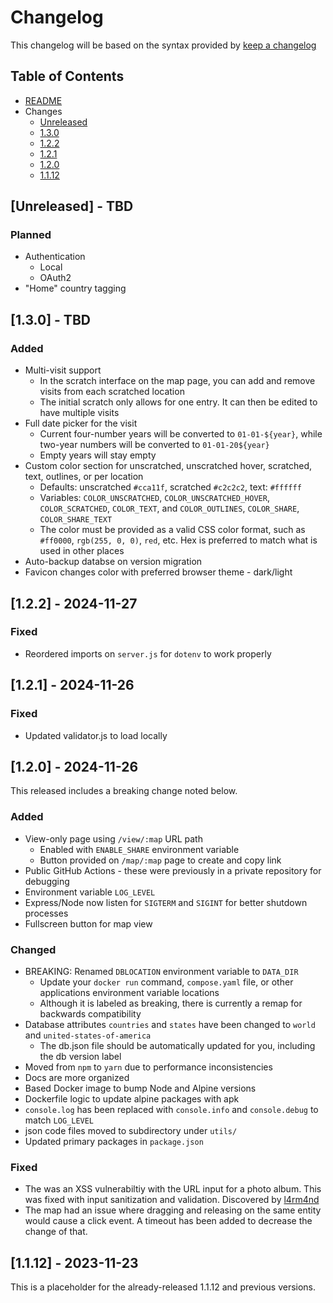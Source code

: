 # Changelog

This changelog will be based on the syntax provided by [keep a changelog](https://keepachangelog.com/)

## Table of Contents
  - [README](../README.md)
  - Changes
    - [Unreleased](#unreleased---tbd)
    - [1.3.0](#130---tbd)
    - [1.2.2](#122---2024-11-27)
    - [1.2.1](#121---2024-11-26)
    - [1.2.0](#120---2024-11-26)
    - [1.1.12](#1112---2023-11-23)

## [Unreleased] - TBD

### Planned
- Authentication
  - Local
  - OAuth2
- "Home" country tagging

## [1.3.0] - TBD

### Added
- Multi-visit support
  - In the scratch interface on the map page, you can add and remove visits from each scratched location
  - The initial scratch only allows for one entry. It can then be edited to have multiple visits
- Full date picker for the visit
  - Current four-number years will be converted to `01-01-${year}`, while two-year numbers will be converted to `01-01-20${year}`
  - Empty years will stay empty
- Custom color section for unscratched, unscratched hover, scratched, text, outlines, or per location
  - Defaults: unscratched `#cca11f`, scratched `#c2c2c2`, text: `#ffffff`
  - Variables: `COLOR_UNSCRATCHED`, `COLOR_UNSCRATCHED_HOVER`, `COLOR_SCRATCHED`, `COLOR_TEXT`, and `COLOR_OUTLINES`, `COLOR_SHARE`, `COLOR_SHARE_TEXT`
  - The color must be provided as a valid CSS color format, such as `#ff0000`, `rgb(255, 0, 0)`, `red`, etc. Hex is preferred to match what is used in other places
- Auto-backup databse on version migration
- Favicon changes color with preferred browser theme - dark/light

## [1.2.2] - 2024-11-27

### Fixed
- Reordered imports on `server.js` for `dotenv` to work properly

## [1.2.1] - 2024-11-26

### Fixed
- Updated validator.js to load locally

## [1.2.0] - 2024-11-26

This released includes a breaking change noted below.

### Added
- View-only page using `/view/:map` URL path
  - Enabled with `ENABLE_SHARE` environment variable
  - Button provided on `/map/:map` page to create and copy link
- Public GitHub Actions - these were previously in a private repository for debugging
- Environment variable `LOG_LEVEL`
- Express/Node now listen for `SIGTERM` and `SIGINT` for better shutdown processes
- Fullscreen button for map view

### Changed
- BREAKING: Renamed `DBLOCATION` environment variable to `DATA_DIR`
  - Update your `docker run` command, `compose.yaml` file, or other applications environment variable locations
  - Although it is labeled as breaking, there is currently a remap for backwards compatibility
- Database attributes `countries` and `states` have been changed to `world` and `united-states-of-america`
  - The db.json file should be automatically updated for you, including the db version label
- Moved from `npm` to `yarn` due to performance inconsistencies
- Docs are more organized
- Based Docker image to bump Node and Alpine versions
- Dockerfile logic to update alpine packages with apk
- `console.log` has been replaced with `console.info` and `console.debug` to match `LOG_LEVEL`
- json code files moved to subdirectory under `utils/`
- Updated primary packages in `package.json`

### Fixed
- The was an XSS vulnerabiltiy with the URL input for a photo album. This was fixed with input sanitization and validation. Discovered by [l4rm4nd](https://github.com/l4rm4nd)
- The map had an issue where dragging and releasing on the same entity would cause a click event. A timeout has been added to decrease the change of that.

## [1.1.12] - 2023-11-23

This is a placeholder for the already-released 1.1.12 and previous versions.

